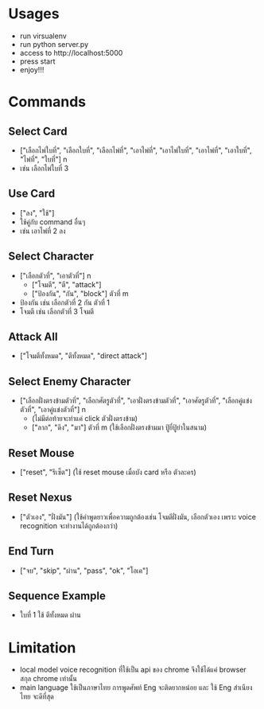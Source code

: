 # Usages
- run virsualenv
- run python server.py
- access to http://localhost:5000
- press start
- enjoy!!!

# Commands
## Select Card
- ["เลือกไพ่ใบที่", "เลือกใบที่", "เลือกไพ่ที่", "เอาไพ่ที่", "เอาไพ่ใบที่", "เอาไพ่ที่", "เอาใบที่", "ไพ่ที่", "ใบที่"] n
- เช่น เลือกไพ่ใบที่ 3

## Use Card
- ["ลง", "ใช้"]
- ใช้คู่กับ command อื่นๆ
- เช่น เอาไพ่ที่ 2 ลง

## Select Character
- ["เลือกตัวที่", "เอาตัวที่"] n
    - ["โจมตี", "ตี", "attack"]
    - ["ป้องกัน", "กัน", "block"] ตัวที่ m
- ป้องกัน เช่น เลือกตัวที่ 2 กัน ตัวที่ 1
- โจมตี เช่น เลือกตัวที่ 3 โจมตี

## Attack All
- ["โจมตีทั้งหมด", "ตีทั้งหมด", "direct attack"]

## Select Enemy Character
- ["เลือกฝั่งตรงข้ามตัวที่", "เลือกศัตรูตัวที่", "เอาฝั่งตรงข้ามตัวที่", "เอาศัตรูตัวที่", "เลือกคู่แข่งตัวที่", "เอาคู่แข่งตัวที่"] n
    - (ไม่มีต่อท้ายจะทำแค่ click ตัวฝั่งตรงข้าม)
    - ["ลาก", "ดึง", "มา"] ตัวที่ m (ใช้เลือกฝั่งตรงข้ามมา ปู้ยี่ปู้ยำในสนาม)

## Reset Mouse
- ["reset", "รีเซ็ต"] (ใช้ reset mouse เมื่อบัง card หรือ ตัวละคร)

## Reset Nexus
- ["ตัวเอง", "ฝั่งมัน"] (ใช้คำพูดยาวเพื่อความถูกต้องเช่น โจมตีฝั่งมัน, เลือกตัวเอง เพราะ voice recognition จะทำงานได้ถูกต้องกว่า)

## End Turn
- ["จบ", "skip", "ผ่าน", "pass", "ok", "โอเค"]

## Sequence Example
- ใบที่ 1 ใช้ ตีทั้งหมด ผ่าน

# Limitation
- local model voice recognition ที่ใช้เป็น api ของ chrome จึงใช้ได้แค่ browser สกุล chrome เท่านั้น
- main language ใช้เป็นภาษาไทย การพูดศัพท์ Eng จะติดยากหน่อย และ ใช้ Eng สำเนียงไทย จะดีที่สุด